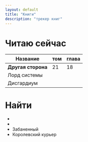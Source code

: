 ```yaml
---
layout: default
title: "Книги"
description: "трекер книг"
---
```


# Читаю сейчас

 | Название           | том | глава |     
| --- | --- | --- | 
| **Другая сторона** | 21  | 18    |     
| Лорд системы |     |       |     
|  Дисгардиум             |     |       |     


# Найти

- 
- 
- Забаненный 
- Королевский курьер 
